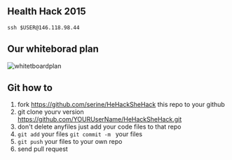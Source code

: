 ## Health Hack 2015 

`ssh $USER@146.118.98.44`

## Our whiteborad plan

![whitetboardplan](supplementary/whiteBoradPlan.png)

## Git how to

1. fork https://github.com/serine/HeHackSheHack this repo to your github
2. git clone yourv version https://github.com/YOURUserName/HeHackSheHack.git
3. don't delete anyfiles just add your code files to that repo
4. `git add` your files `git commit -m ` your files
5. `git push` your files to your own repo
6. send pull request

